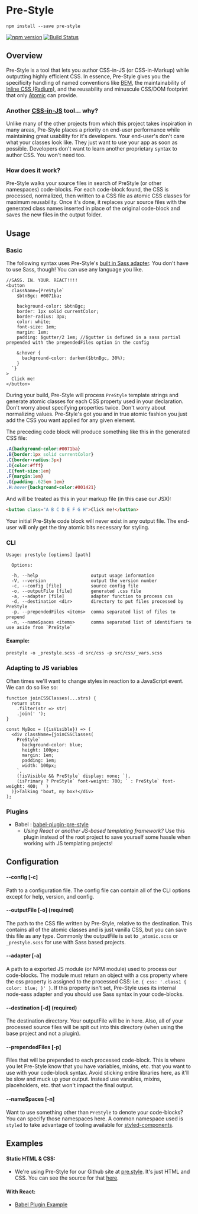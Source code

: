 # Pre-Style

```
npm install --save pre-style
```

[![npm version](https://badge.fury.io/js/pre-style.svg)](http://badge.fury.io/js/pre-style)
[![Build Status](https://travis-ci.org/soluml/pre-style.svg?branch=master)](https://travis-ci.org/soluml/pre-style)

## Overview
Pre-Style is a tool that lets you author CSS-in-JS (or CSS-in-Markup) while outputting highly efficient CSS. In essence, Pre-Style gives you the specificity handling of named conventions like [BEM](http://getbem.com/), the maintainability of [Inline CSS (Radium)](http://formidable.com/open-source/radium/), and the reusability and minuscule CSS/DOM footprint that only [Atomic](https://acss.io/) can provide.

### Another [CSS-in-JS](https://github.com/MicheleBertoli/css-in-js) tool... why?
Unlike many of the other projects from which this project takes inspiration in many areas, Pre-Style places a priority on end-user performance while maintaining great usability for it's developers. Your end-user's don't care what your classes look like. They just want to use your app as soon as possible. Developers don't want to learn another proprietary syntax to author CSS. You won't need too.

### How does it work?
Pre-Style walks your source files in search of PreStyle (or other namespaces) code-blocks. For each code-block found, the CSS is processed, normalized, then written to a CSS file as atomic CSS classes for maximum reusability. Once it's done, it replaces your source files with the generated class names inserted in place of the original code-block and saves the new files in the output folder.

## Usage
### Basic

The following syntax uses Pre-Style's [built in Sass adapter](./src/module/adapter.js#L3). You don't have to use Sass, though! You can use any language you like.

```JSX
//SASS. IN. YOUR. REACT!!!!
<button
  className={PreStyle`
    $btnBgc: #0071ba;

    background-color: $btnBgc;
    border: 1px solid currentColor;
    border-radius: 3px;
    color: white;
    font-size: 1em;
    margin: 1em;
    padding: $gutter/2 1em; //$gutter is defined in a sass partial prepended with the prependedFiles option in the config

    &:hover {
      background-color: darken($btnBgc, 30%);
    }
  `}
>
  Click me!
</button>
```

During your build, Pre-Style will process `PreStyle` template strings and generate atomic classes for each CSS property used in your declaration. Don't worry about specifying properties twice. Don't worry about normalizing values. Pre-Style's got you and in true atomic fashion you just add the CSS you want applied for any given element.

The preceding code block will produce something like this in the generated CSS file:

```css
.A{background-color:#0071ba}
.B{border:1px solid currentColor}
.C{border-radius:3px}
.D{color:#fff}
.E{font-size:1em}
.F{margin:1em}
.G{padding:.625em 1em}
.H:hover{background-color:#001421}
```

And will be treated as this in your markup file (in this case our JSX):

```html
<button class="A B C D E F G H">Click me!</button>
```

Your initial Pre-Style code block will never exist in any output file. The end-user will only get the tiny atomic bits necessary for styling.

### CLI

```
Usage: prestyle [options] [path]

  Options:

  -h, --help                    output usage information
  -V, --version                 output the version number
  -c, --config [file]           source config file
  -o, --outputFile [file]       generated .css file
  -a, --adapter [file]          adapter function to process css
  -d, --destination <dir>       directory to put files processed by PreStyle
  -p, --prependedFiles <items>  comma separated list of files to prepend
  -n, --nameSpaces <items>      comma separated list of identifiers to use aside from `PreStyle`
```

#### Example:
```
prestyle -o _prestyle.scss -d src/css -p src/css/_vars.scss
```

### Adapting to JS variables

Often times we'll want to change styles in reaction to a JavaScript event. We can do so like so:

```JSX
function joinCSSClasses(...strs) {
  return strs
    .filter(str => str)
    .join(' ');
}

const MyBox = ({isVisible}) => (
  <div className={joinCSSClasses(
    PreStyle`
      background-color: blue;
      height: 100px;
      margin: 1em;
      padding: 1em;
      width: 100px;
    `,
    (!isVisible && PreStyle` display: none; `),
    (isPrimary ? PreStyle` font-weight: 700; ` : PreStyle` font-weight: 400; ` )
  )}>Talking 'bout, my box!</div>
);
```

### Plugins

   * Babel      : [babel-plugin-pre-style](https://github.com/soluml/babel-plugin-pre-style)
     * _Using React or another JS-based templating framework?_ Use this plugin instead of the root project to save yourself some hassle when working with JS templating projects!

## Configuration

#### --config [-c]
Path to a configuration file. The config file can contain all of the CLI options except for help, version, and config.

#### --outputFile [-o] (required)
The path to the CSS file written by Pre-Style, relative to the destination. This contains all of the atomic classes and is just vanilla CSS, but you can save this file as any type. Commonly the outputFile is set to `_atomic.scss` or `_prestyle.scss` for use with Sass based projects.

#### --adapter [-a]
A path to a exported JS module (or NPM module) used to process our code-blocks. The module must return an object with a css property where the css property is assigned to the processed CSS: i.e. `{ css: '.class1 { color: blue; }' }`. If this property isn't set, Pre-Style uses its internal node-sass adapter and you should use Sass syntax in your code-blocks.

#### --destination [-d] (required)
The destination directory. Your outputFile will be in here. Also, all of your processed source files will be spit out into this directory (when using the base project and not a plugin).

#### --prependedFiles [-p]
Files that will be prepended to each processed code-block. This is where you let Pre-Style know that you have variables, mixins, etc. that you want to use with your code-block syntax. Avoid sticking entire libraries here, as it'll be slow and muck up your output. Instead use varables, mixins, placeholders, etc. that won't impact the final output.

#### --nameSpaces [-n]
Want to use something other than `PreStyle` to denote your code-blocks? You can specify those namespaces here. A common namespace used is `styled` to take advantage of tooling available for [styled-components](https://github.com/styled-components/styled-components#syntax-highlighting).

## Examples

#### Static HTML & CSS:
- We're using Pre-Style for our Github site at [pre.style](http://pre.style/). It's just HTML and CSS. You can see the source for that [here](/src/www).

#### With React:
- [Babel Plugin Example](https://github.com/soluml/babel-plugin-pre-style#with-react)
